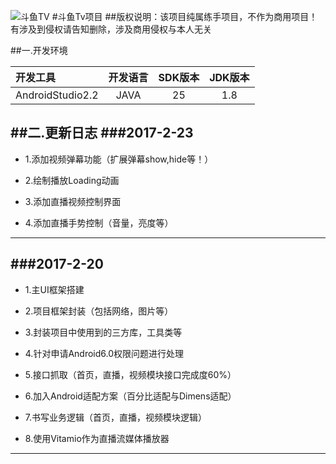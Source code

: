 
![斗鱼TV](https://staticlive.douyucdn.cn/upload/signs/201610291926483131.png)
#斗鱼Tv项目
##版权说明：该项目纯属练手项目，不作为商用项目！有涉及到侵权请告知删除，涉及商用侵权与本人无关

##一.开发环境

| 开发工具  | 开发语言      |SDK版本 |JDK版本|
|:------ |:---------:| :-----:     | :-----:     |
| AndroidStudio2.2   | JAVA | 25 |  1.8 |
  
  
##二.更新日志
###2017-2-23
---

- 1.添加视频弹幕功能（扩展弹幕show,hide等！）
	
- 2.绘制播放Loading动画

- 3.添加直播视频控制界面

- 4.添加直播手势控制（音量，亮度等）
	
---
###2017-2-20
---


* 1.主UI框架搭建
	
* 2.项目框架封装（包括网络，图片等）
	
* 3.封装项目中使用到的三方库，工具类等
	
* 4.针对申请Android6.0权限问题进行处理
	
* 5.接口抓取（首页，直播，视频模块接口完成度60%）
 
* 6.加入Android适配方案（百分比适配与Dimens适配）
	
* 7.书写业务逻辑（首页，直播，视频模块逻辑）
	
* 8.使用Vitamio作为直播流媒体播放器 

---

 